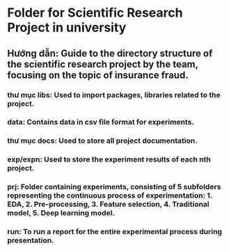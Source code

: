 # Folder for Scientific Research Project in university
## Hướng dẫn: Guide to the directory structure of the scientific research project by the team, focusing on the topic of insurance fraud.
### thư mục libs: Used to import packages, libraries related to the project.
### data: Contains data in csv file format for experiments.
### thư mục docs: Used to store all project documentation.
### exp/expn: Used to store the experiment results of each nth project.
### prj: Folder containing experiments, consisting of 5 subfolders representing the continuous process of experimentation: 1. EDA, 2. Pre-processing, 3. Feature selection, 4. Traditional model, 5. Deep learning model.
### run: To run a report for the entire experimental process during presentation.
